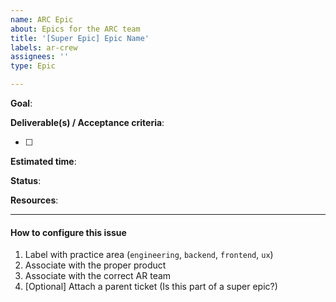 ```yaml
---
name: ARC Epic
about: Epics for the ARC team
title: '[Super Epic] Epic Name'
labels: ar-crew
assignees: ''
type: Epic

---
```


**Goal**: 
 <!-- What is the intended outcome of this project? Include any resources that might help new teams pick up this work. -->

**Deliverable(s) / Acceptance criteria**: 
- [ ] <!-- What results will confirm this work is complete? -->

**Estimated time**: 
<!-- How many sprints do you anticipate this project spanning? Break down your estimate (what would you do each sprint, to get to the total?) -->

**Status**: 
<!-- What is the status of this epic? What should new teams who are just seeing this epic know, when planning to pick up this work? -->

**Resources**: 
<!-- Include links to product documentation, Figma design files, Mural boards, etc. -->

---

#### How to configure this issue
1. Label with practice area (`engineering`, `backend`, `frontend`, `ux`)
2. Associate with the proper product
3. Associate with the correct AR team
4. [Optional] Attach a parent ticket (Is this part of a super epic?)
